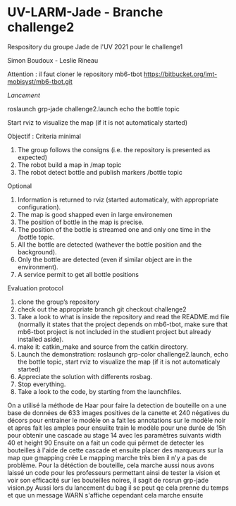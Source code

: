 # UV-LARM-Jade - Branche challenge2
Respository du groupe Jade de l'UV 2021 pour le challenge1

Simon Boudoux - Leslie Rineau

Attention : il faut cloner le repository mb6-tbot
https://bitbucket.org/imt-mobisyst/mb6-tbot.git

_Lancement_

roslaunch grp-jade challenge2.launch
echo the bottle topic

Start rviz to visualize the map (if it is not automaticaly started)

Objectif :
Criteria
minimal
1. The group follows the consigns (i.e. the repository is presented as expected)
2. The robot build a map in /map topic
3. The robot detect bottle and publish markers /bottle topic

Optional
1. Information is returned to rviz (started automaticaly, with appropriate configuration).
2. The map is good shapped even in large environemen
3. The position of bottle in the map is precise.
4. The position of the bottle is streamed one and only one time in the /bottle topic.
5. All the bottle are detected (wathever the bottle position and the background).
6. Only the bottle are detected (even if similar object are in the environment).
7. A service permit to get all bottle positions

Evaluation protocol
1. clone the group’s repository
2. check out the appropriate branch git checkout challenge2
3. Take a look to what is inside the repository and read the README.md file (normally it states that the project depends on mb6-tbot, make sure that mb6-tbot project is not included in the studient project but already installed aside).
4. make it: catkin_make and source from the catkin directory.
5. Launch the demonstration: roslaunch grp-color challenge2.launch, echo the bottle topic, start rviz to visualize the map (if it is not automaticaly started)
6. Appreciate the solution with differents rosbag.
7. Stop everything.
8. Take a look to the code, by starting from the launchfiles.

On a utilisé la méthode de Haar pour faire la detection de bouteille on a une base de données de 633 images positives de la canette et 240 négatives du décors pour entrainer le modèle on a fait les annotations  sur le modèle noir et apres fait les amples pour ensuiite train le modèle pour une durée de 15h pour obtenir une cascade au stage 14 avec les paramètres suivants width 40 et height 90 
Ensuite on a fait un code qui pêrmet de detecter les bouteilles à l'aide de cette cascade et ensuite placer des marqueurs sur la map que gmapping crée 
Le mapping marche très bien il n'y a pas de problème.
Pour la détéction de bouteille, cela marche aussi nous avons laissé un code pour les professeurs permettant ainsi de tester la vision et voir son efficacité sur les bouteilles noires, il sagit de rosrun grp-jade vision.py
Aussi lors du lancement du bag il se peut qe cela prenne du temps et que un message WARN s'affiche cependant cela marche ensuite
